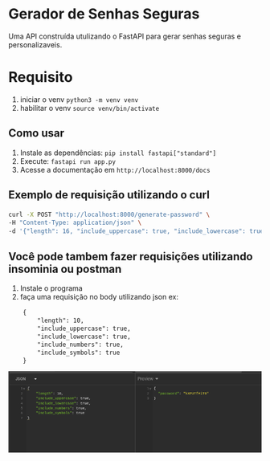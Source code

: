 # Gerador de Senhas Seguras

Uma API construída utulizando o FastAPI para gerar senhas seguras e personalizaveis.

# Requisito
1. iniciar o venv `python3 -m venv venv`
2. habilitar o venv `source venv/bin/activate`

## Como usar
1. Instale as dependências: `pip install fastapi["standard"]`
2. Execute: `fastapi run app.py`
3. Acesse a documentação em `http://localhost:8000/docs`

## Exemplo de requisição utilizando o curl
```bash
curl -X POST "http://localhost:8000/generate-password" \
-H "Content-Type: application/json" \
-d '{"length": 16, "include_uppercase": true, "include_lowercase": true, "include_numbers": true, "include_symbols": true}'; echo ""
```

## Você pode tambem fazer requisições utilizando insominia ou postman

1. Instale o programa
2. faça uma requisição no body utilizando json ex:
``` 
    {
        "length": 10,
        "include_uppercase": true,
        "include_lowercase": true,
        "include_numbers": true,
        "include_symbols": true
    }
```

![print preview insominia](./assets/print-insominia.png)
